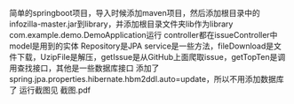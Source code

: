 简单的springboot项目，导入时候添加maven项目，然后添加根目录中的infozilla-master.jar到library，并添加根目录文件夹lib作为library
com.example.demo.DemoApplication运行
controller都在issueController中
model是用到的实体
Repository是JPA
service是一些方法，fileDownload是文件下载，UzipFile是解压，getIssue是从GitHub上面爬取issue，getTopTen是调用查找接口，其他是一些数据库接口
添加了spring.jpa.properties.hibernate.hbm2ddl.auto=update，所以不用添加数据库了
运行截图见 截图.pdf